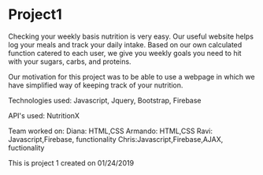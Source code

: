 # Project1

Checking your weekly basis nutrition is very easy. Our useful website helps log your meals and track your daily intake. Based on our own calculated function catered to each user, we give you weekly goals you need to hit with your sugars, carbs, and proteins.

Our motivation for this project was to be able to use a webpage in which we have simplified way of keeping track of your nutrition.

Technologies used:
Javascript, Jquery, Bootstrap, Firebase

API's used:
NutritionX

Team worked on:
Diana: HTML,CSS
Armando: HTML,CSS
Ravi: Javascript,Firebase, functionality
Chris:Javascript,Firebase,AJAX, fuctionality



This is project 1 created on 01/24/2019
